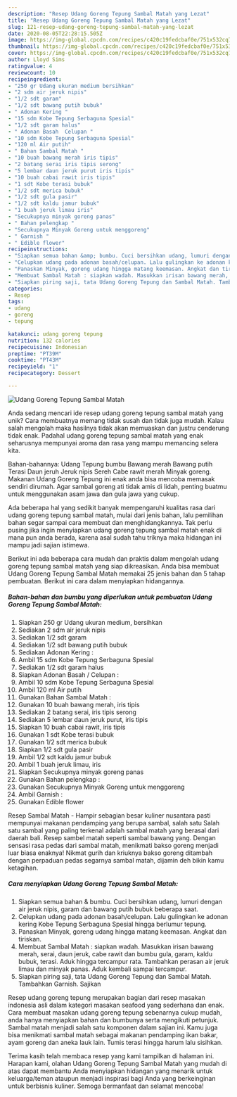 ```yaml
---
description: "Resep Udang Goreng Tepung Sambal Matah yang Lezat"
title: "Resep Udang Goreng Tepung Sambal Matah yang Lezat"
slug: 121-resep-udang-goreng-tepung-sambal-matah-yang-lezat
date: 2020-08-05T22:28:15.505Z
image: https://img-global.cpcdn.com/recipes/c420c19fedcbaf0e/751x532cq70/udang-goreng-tepung-sambal-matah-foto-resep-utama.jpg
thumbnail: https://img-global.cpcdn.com/recipes/c420c19fedcbaf0e/751x532cq70/udang-goreng-tepung-sambal-matah-foto-resep-utama.jpg
cover: https://img-global.cpcdn.com/recipes/c420c19fedcbaf0e/751x532cq70/udang-goreng-tepung-sambal-matah-foto-resep-utama.jpg
author: Lloyd Sims
ratingvalue: 4
reviewcount: 10
recipeingredient:
- "250 gr Udang ukuran medium bersihkan"
- "2 sdm air jeruk nipis"
- "1/2 sdt garam"
- "1/2 sdt bawang putih bubuk"
- " Adonan Kering "
- "15 sdm Kobe Tepung Serbaguna Spesial"
- "1/2 sdt garam halus"
- " Adonan Basah  Celupan "
- "10 sdm Kobe Tepung Serbaguna Spesial"
- "120 ml Air putih"
- " Bahan Sambal Matah "
- "10 buah bawang merah iris tipis"
- "2 batang serai iris tipis serong"
- "5 lembar daun jeruk purut iris tipis"
- "10 buah cabai rawit iris tipis"
- "1 sdt Kobe terasi bubuk"
- "1/2 sdt merica bubuk"
- "1/2 sdt gula pasir"
- "1/2 sdt kaldu jamur bubuk"
- "1 buah jeruk limau iris"
- "Secukupnya minyak goreng panas"
- " Bahan pelengkap "
- "Secukupnya Minyak Goreng untuk menggoreng"
- " Garnish "
- " Edible flower"
recipeinstructions:
- "Siapkan semua bahan &amp; bumbu. Cuci bersihkan udang, lumuri dengan air jeruk nipis, garam dan bawang putih bubuk beberapa saat."
- "Celupkan udang pada adonan basah/celupan. Lalu gulingkan ke adonan kering Kobe Tepung Serbaguna Spesial hingga berlumur tepung."
- "Panaskan Minyak, goreng udang hingga matang keemasan. Angkat dan tiriskan."
- "Membuat Sambal Matah : siapkan wadah. Masukkan irisan bawang merah, serai, daun jeruk, cabe rawit dan bumbu gula, garam, kaldu bubuk, terasi. Aduk hingga tercampur rata. Tambahkan perasan air jeruk limau dan minyak panas. Aduk kembali sampai tercampur."
- "Siapkan piring saji, tata Udang Goreng Tepung dan Sambal Matah. Tambahkan Garnish. Sajikan"
categories:
- Resep
tags:
- udang
- goreng
- tepung

katakunci: udang goreng tepung 
nutrition: 132 calories
recipecuisine: Indonesian
preptime: "PT39M"
cooktime: "PT43M"
recipeyield: "1"
recipecategory: Dessert

---
```



![Udang Goreng Tepung Sambal Matah](https://img-global.cpcdn.com/recipes/c420c19fedcbaf0e/751x532cq70/udang-goreng-tepung-sambal-matah-foto-resep-utama.jpg)

Anda sedang mencari ide resep udang goreng tepung sambal matah yang unik? Cara membuatnya memang tidak susah dan tidak juga mudah. Kalau salah mengolah maka hasilnya tidak akan memuaskan dan justru cenderung tidak enak. Padahal udang goreng tepung sambal matah yang enak seharusnya mempunyai aroma dan rasa yang mampu memancing selera kita.

Bahan-bahannya: Udang Tepung bumbu Bawang merah Bawang putih Terasi Daun jeruh Jeruk nipis Sereh Cabe rawit merah Minyak goreng. Makanan Udang Goreng Tepung ini enak anda bisa mencoba memasak sendiri dirumah. Agar sambal goreng ati tidak amis di lidah, penting buatmu untuk menggunakan asam jawa dan gula jawa yang cukup.

Ada beberapa hal yang sedikit banyak mempengaruhi kualitas rasa dari udang goreng tepung sambal matah, mulai dari jenis bahan, lalu pemilihan bahan segar sampai cara membuat dan menghidangkannya. Tak perlu pusing jika ingin menyiapkan udang goreng tepung sambal matah enak di mana pun anda berada, karena asal sudah tahu triknya maka hidangan ini mampu jadi sajian istimewa.


Berikut ini ada beberapa cara mudah dan praktis dalam mengolah udang goreng tepung sambal matah yang siap dikreasikan. Anda bisa membuat Udang Goreng Tepung Sambal Matah memakai 25 jenis bahan dan 5 tahap pembuatan. Berikut ini cara dalam menyiapkan hidangannya.

<!--inarticleads1-->

##### Bahan-bahan dan bumbu yang diperlukan untuk pembuatan Udang Goreng Tepung Sambal Matah:

1. Siapkan 250 gr Udang ukuran medium, bersihkan
1. Sediakan 2 sdm air jeruk nipis
1. Sediakan 1/2 sdt garam
1. Sediakan 1/2 sdt bawang putih bubuk
1. Sediakan  Adonan Kering :
1. Ambil 15 sdm Kobe Tepung Serbaguna Spesial
1. Sediakan 1/2 sdt garam halus
1. Siapkan  Adonan Basah / Celupan :
1. Ambil 10 sdm Kobe Tepung Serbaguna Spesial
1. Ambil 120 ml Air putih
1. Gunakan  Bahan Sambal Matah :
1. Gunakan 10 buah bawang merah, iris tipis
1. Sediakan 2 batang serai, iris tipis serong
1. Sediakan 5 lembar daun jeruk purut, iris tipis
1. Siapkan 10 buah cabai rawit, iris tipis
1. Gunakan 1 sdt Kobe terasi bubuk
1. Gunakan 1/2 sdt merica bubuk
1. Siapkan 1/2 sdt gula pasir
1. Ambil 1/2 sdt kaldu jamur bubuk
1. Ambil 1 buah jeruk limau, iris
1. Siapkan Secukupnya minyak goreng panas
1. Gunakan  Bahan pelengkap :
1. Gunakan Secukupnya Minyak Goreng untuk menggoreng
1. Ambil  Garnish :
1. Gunakan  Edible flower


Resep Sambal Matah - Hampir sebagian besar kuliner nusantara pasti mempunyai makanan pendamping yang berupa sambal, salah satu Salah satu sambal yang paling terkenal adalah sambal matah yang berasal dari daerah bali. Resep sambel matah seperti sambal bawang yang. Dengan sensasi rasa pedas dari sambal matah, menikmati bakso goreng menjadi luar biasa enaknya! Nikmat gurih dan kriuknya bakso goreng ditambah dengan perpaduan pedas segarnya sambal matah, dijamin deh bikin kamu ketagihan. 

<!--inarticleads2-->

##### Cara menyiapkan Udang Goreng Tepung Sambal Matah:

1. Siapkan semua bahan &amp; bumbu. Cuci bersihkan udang, lumuri dengan air jeruk nipis, garam dan bawang putih bubuk beberapa saat.
1. Celupkan udang pada adonan basah/celupan. Lalu gulingkan ke adonan kering Kobe Tepung Serbaguna Spesial hingga berlumur tepung.
1. Panaskan Minyak, goreng udang hingga matang keemasan. Angkat dan tiriskan.
1. Membuat Sambal Matah : siapkan wadah. Masukkan irisan bawang merah, serai, daun jeruk, cabe rawit dan bumbu gula, garam, kaldu bubuk, terasi. Aduk hingga tercampur rata. Tambahkan perasan air jeruk limau dan minyak panas. Aduk kembali sampai tercampur.
1. Siapkan piring saji, tata Udang Goreng Tepung dan Sambal Matah. Tambahkan Garnish. Sajikan


Resep udang goreng tepung merupakan bagian dari resep masakan indonesia asli dalam kategori masakan seafood yang sederhana dan enak. Cara membuat masakan udang goreng tepung sebenarnya cukup mudah, anda hanya menyiapkan bahan dan bumbunya serta mengikuti petunjuk. Sambal matah menjadi salah satu komponen dalam sajian ini. Kamu juga bisa menikmati sambal matah sebagai makanan pendamping ikan bakar, ayam goreng dan aneka lauk lain. Tumis terasi hingga harum lalu sisihkan. 

Terima kasih telah membaca resep yang kami tampilkan di halaman ini. Harapan kami, olahan Udang Goreng Tepung Sambal Matah yang mudah di atas dapat membantu Anda menyiapkan hidangan yang menarik untuk keluarga/teman ataupun menjadi inspirasi bagi Anda yang berkeinginan untuk berbisnis kuliner. Semoga bermanfaat dan selamat mencoba!
